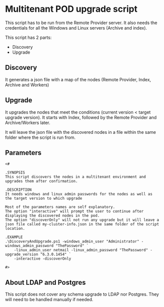 # Multitenant POD upgrade script
  
This script has to be run from the Remote Provider server.
It also needs the credentials for all the Windows and Linux servers (Archive and index).

This script has 2 parts:  
* Discovery
* Upgrade

## Discovery
It generates a json file with a map of the nodes (Remote Provider, Index, Archive and Workers)

## Upgrade
It upgrades the nodes that meet the conditions (current version < target upgrade version).
It starts with Index, followed by the Remote Provider and Archive/Workers later.

It will leave the json file with the discovered nodes in a file within the same folder where the script is run from.

## Parameters

```
<#

.SYNOPSIS
This script discovers the nodes in a multitenant environment and upgrades them after confirmation.

.DESCRIPTION
It needs windows and linux admin passwords for the nodes as well as the target version to which upgrade

Most of the parameters names are self explanatory.  
The option "interactive" will prompt the user to continue after displaying the discovered nodes in the pod.
The option "discoverOnly" will not run any upgrade but it will leave a json file called my-cluster-info.json in the same folder of the script location.

.EXAMPLE
.\DiscoveryAndUpgrade.ps1 -windows_admin_user "Administrator" -windows_admin_password "ThePassword" `
    -linux_admin_user netmail -linux_admin_password "ThePassword" -upgrade_version "6.3.0.1454" `
    -interactive -discoverOnly

#>
```

## About LDAP and Postgres
This script does not cover any schema upgrade to LDAP nor Postgres.
They will need to be handled manually if needed.